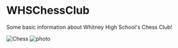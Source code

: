 # WHSChessClub
Some basic information about Whitney High School's Chess Club!

![Chess](https://3.files.edl.io/8b47/21/08/19/133942-9c4280ef-a5d0-4ad5-809f-777668d95e1d.png)
![photo](https://i.imgur.com/0PqEgJX.jpg)
